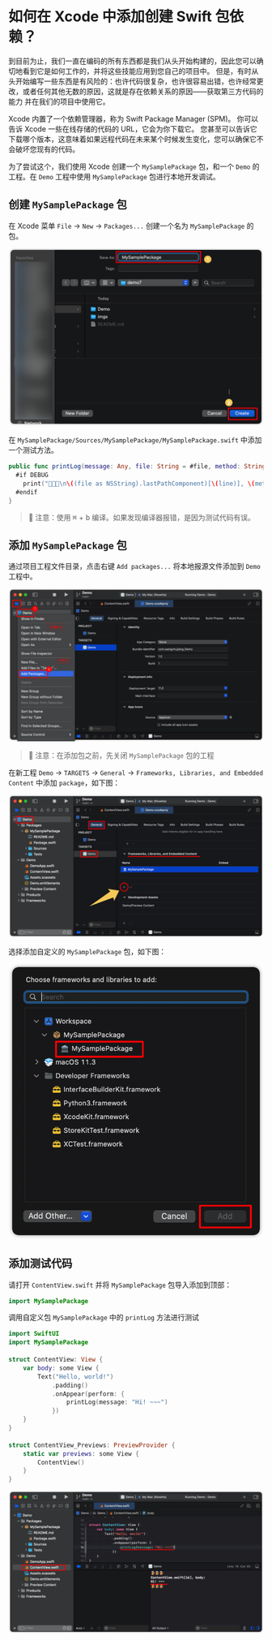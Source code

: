 如何在 Xcode 中添加创建 Swift 包依赖？
===

到目前为止，我们一直在编码的所有东西都是我们从头开始构建的，因此您可以确切地看到它是如何工作的，并将这些技能应用到您自己的项目中。 但是，有时从头开始编写一些东西是有风险的：也许代码很复杂，也许很容易出错，也许经常更改，或者任何其他无数的原因，这就是存在依赖关系的原因——获取第三方代码的能力 并在我们的项目中使用它。

Xcode 内置了一个依赖管理器，称为 Swift Package Manager (SPM)。 你可以告诉 Xcode 一些在线存储的代码的 URL，它会为你下载它。 您甚至可以告诉它下载哪个版本，这意味着如果远程代码在未来某个时候发生变化，您可以确保它不会破坏您现有的代码。

为了尝试这个，我们使用 Xcode 创建一个 `MySamplePackage` 包，和一个 `Demo` 的工程。在 `Demo` 工程中使用 `MySamplePackage` 包进行本地开发调试。

## 创建 `MySamplePackage` 包

在 Xcode 菜单 `File` -> `New` -> `Packages...` 创建一个名为 `MySamplePackage` 的包。

![](./imgs/002.png)<!--rehype:style=max-width:650px-->

在 `MySamplePackage/Sources/MySamplePackage/MySamplePackage.swift` 中添加一个测试方法。

```swift
public func printLog(message: Any, file: String = #file, method: String = #function, line: Int = #line) {
  #if DEBUG
    print("🍺🍺🍺\n\((file as NSString).lastPathComponent)[\(line)], \(method): \n\(message)\n🍺🍺🍺\n")
  #endif
}
```

> 🚧 注意：使用 <kbd>⌘</kbd> + <kbd>b</kbd> 编译。如果发现编译器报错，是因为测试代码有误。
<!--rehype:style=border-left: 8px solid #ffe564;background-color: #ffe56440;padding: 12px 16px;-->

## 添加 `MySamplePackage` 包

通过项目工程文件目录，点击右键 `Add packages...` 将本地报源文件添加到 `Demo` 工程中。

![](./imgs/003.png)

> 🚧 注意：在添加包之前，先关闭 `MySamplePackage` 包的工程
<!--rehype:style=border-left: 8px solid #ffe564;background-color: #ffe56440;padding: 12px 16px;-->

在新工程 `Demo` -> `TARGETS` -> `General` -> `Frameworks, Libraries, and Embedded Content` 中添加 `package`，如下图：

![](./imgs/004.png)

选择添加自定义的 `MySamplePackage` 包，如下图：

![](./imgs/005.png)<!--rehype:width=320-->

## 添加测试代码

请打开 `ContentView.swift` 并将 `MySamplePackage` 包导入添加到顶部：

```swift
import MySamplePackage
```

调用自定义包 `MySamplePackage` 中的 `printLog` 方法进行测试

```swift
import SwiftUI
import MySamplePackage

struct ContentView: View {
    var body: some View {
        Text("Hello, world!")
            .padding()
            .onAppear(perform: {
                printLog(message: "Hi! ~~~")
            })
    }
}

struct ContentView_Previews: PreviewProvider {
    static var previews: some View {
        ContentView()
    }
}
```

![](./imgs/006.png)